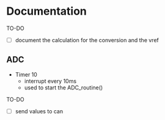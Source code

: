 # Documentation

TO-DO

- [ ] document the calculation for the conversion and the vref

## ADC 

- Timer 10
  - interrupt every 10ms
  - used to start the ADC_routine()

TO-DO

- [ ] send values to can
